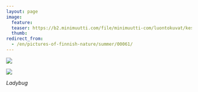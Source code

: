 ```yaml
---
layout: page
image:
  feature:
  teaser: https://b2.minimuutti.com/file/minimuutti-com/luontokuvat/kes%C3%A4/6/DS27187-245px.jpg
  thumb:
redirect_from:
  - /en/pictures-of-finnish-nature/summer/00061/
---
```


[![](https://b2.minimuutti.com/file/minimuutti-com/luontokuvat/kes%C3%A4/6/DS27187-800px.jpg)](https://dl.dropboxusercontent.com/sh/ea1wtnz7z734o12/AAA83fEtWzC8WsbsKuPCVHPGa/luontokuvat/kes%C3%A4/6/DS27187.jpg)

[![](https://b2.minimuutti.com/file/minimuutti-com/luontokuvat/kes%C3%A4/6/DS27189-800px.jpg)](https://dl.dropboxusercontent.com/sh/ea1wtnz7z734o12/AADLlEWTpHpyJrb2uXrhSWzEa/luontokuvat/kes%C3%A4/6/DS27189.jpg)

*Ladybug*
